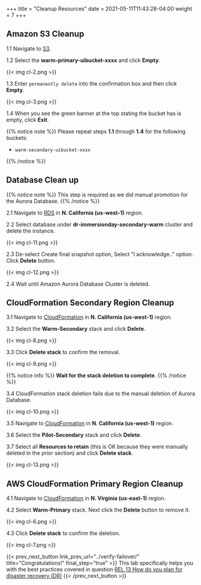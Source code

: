 +++
title = "Cleanup Resources"
date =  2021-05-11T11:43:28-04:00
weight = 7
+++

## Amazon S3 Cleanup

1.1 Navigate to [S3](https://us-east-1.console.aws.amazon.com/s3/home?region=us-east-1#/).

1.2 Select the **warm-primary-uibucket-xxxx** and click **Empty**.

{{< img cl-2.png >}}

1.3 Enter `permanently delete` into the confirmation box and then click **Empty**.

{{< img cl-3.png >}}

1.4 When you see the green banner at the top stating the bucket has is empty, click **Exit**.

{{% notice note %}}
Please repeat steps **1.1** through **1.4** for the following buckets:

- `warm-secondary-uibucket-xxxx`

{{% /notice %}}

## Database Clean up

{{% notice note %}}
This step is required as we did manual promotion for the Aurora Database.
{{% /notice %}}

2.1 Navigate to [RDS](https://us-west-1.console.aws.amazon.com/rds/home?region=us-west-1#/) in **N. California (us-west-1)** region.

2.2 Select database under **dr-immersionday-secondary-warm** cluster and delete the instance.

{{< img cl-11.png >}}

2.3 De-select Create final snapshot option, Select "I acknowledge.." option. Click **Delete** button.

{{< img cl-12.png >}}

2.4 Wait until Amazon Aurora Database Cluster is deleted.

## CloudFormation Secondary Region Cleanup

3.1 Navigate to [CloudFormation](https://us-west-1.console.aws.amazon.com/cloudformation/home?region=us-west-1#/) in **N. California (us-west-1)** region.

3.2 Select the **Warm-Secondary** stack and click **Delete**.

{{< img cl-8.png >}}

3.3 Click **Delete stack** to confirm the removal.

{{< img cl-9.png >}}

{{% notice info %}}
**Wait for the stack deletion to complete**.
{{% /notice %}}

3.4 CloudFormation stack deletion fails due to the manual deletion of Aurora Database.

{{< img cl-10.png >}}

3.5 Navigate to [CloudFormation](https://us-west-1.console.aws.amazon.com/cloudformation/home?region=us-west-1#/) in **N. California (us-west-1)** region.

3.6 Select the **Pilot-Secondary** stack and click **Delete**.

3.7 Select all **Resources to retain** (this is OK because they were manually deleted in the prior section) and click **Delete stack**.

{{< img cl-13.png >}}

## AWS CloudFormation Primary Region Cleanup

4.1 Navigate to [CloudFormation](https://us-east-1.console.aws.amazon.com/cloudformation/home?region=us-east-1#/) in **N. Virginia (us-east-1)** region.

4.2 Select **Warm-Primary** stack.  Next click the **Delete** button to remove it.

{{< img cl-6.png >}}

4.3 Click **Delete stack** to confirm the deletion.

{{< img cl-7.png >}}

{{< prev_next_button link_prev_url="../verify-failover/" title="Congratulations!" final_step="true" >}}
This lab specifically helps you with the best practices covered in question [REL 13  How do you plan for disaster recovery (DR)](https://docs.aws.amazon.com/wellarchitected/latest/framework/a-failure-management.html)
{{< /prev_next_button >}}
